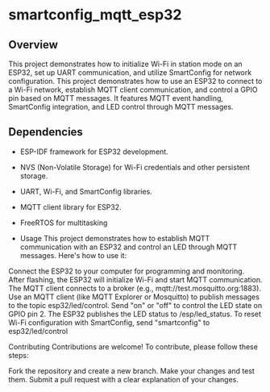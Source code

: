 # smartconfig_mqtt_esp32
## Overview
This project demonstrates how to initialize Wi-Fi in station mode on an ESP32, set up UART communication, and utilize SmartConfig for network configuration. This project demonstrates how to use an ESP32 to connect to a Wi-Fi network, establish MQTT client communication, and control a GPIO pin based on MQTT messages. It features MQTT event handling, SmartConfig integration, and LED control through MQTT messages.


## Dependencies
- ESP-IDF framework for ESP32 development.
- NVS (Non-Volatile Storage) for Wi-Fi credentials and other persistent storage.
- UART, Wi-Fi, and SmartConfig libraries.
- MQTT client library for ESP32.
- FreeRTOS for multitasking

- Usage
This project demonstrates how to establish MQTT communication with an ESP32 and control an LED through MQTT messages. Here's how to use it:

Connect the ESP32 to your computer for programming and monitoring.
After flashing, the ESP32 will initialize Wi-Fi and start MQTT communication.
The MQTT client connects to a broker (e.g., mqtt://test.mosquitto.org:1883).
Use an MQTT client (like MQTT Explorer or Mosquitto) to publish messages to the topic esp32/led/control.
Send "on" or "off" to control the LED state on GPIO pin 2.
The ESP32 publishes the LED status to /esp/led_status.
To reset Wi-Fi configuration with SmartConfig, send "smartconfig" to esp32/led/control

Contributing
Contributions are welcome! To contribute, please follow these steps:

Fork the repository and create a new branch.
Make your changes and test them.
Submit a pull request with a clear explanation of your changes.
